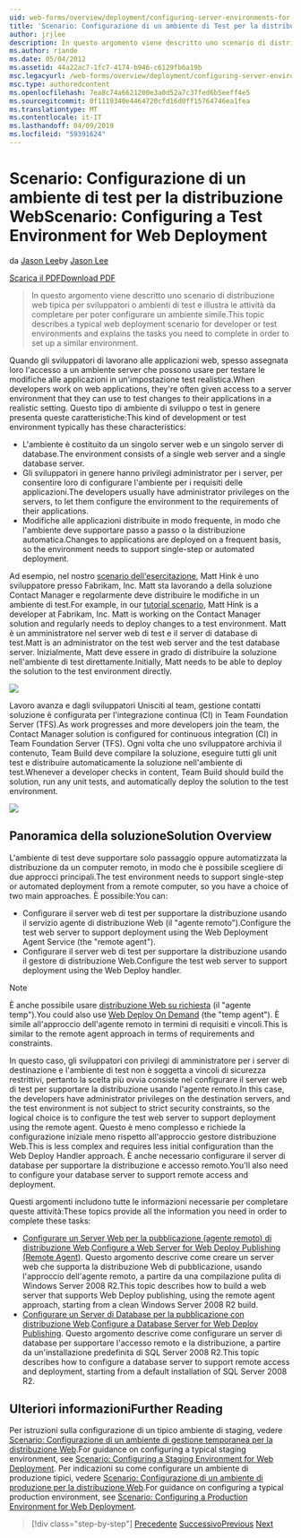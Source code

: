 ```yaml
---
uid: web-forms/overview/deployment/configuring-server-environments-for-web-deployment/scenario-configuring-a-test-environment-for-web-deployment
title: 'Scenario: Configurazione di un ambiente di Test per la distribuzione Web | Microsoft Docs'
author: jrjlee
description: In questo argomento viene descritto uno scenario di distribuzione web tipica per sviluppatori o ambienti di test e illustra le attività da completare per impostare un intervento di servizio...
ms.author: riande
ms.date: 05/04/2012
ms.assetid: 44a22ac7-1fc7-4174-b946-c6129fb6a19b
msc.legacyurl: /web-forms/overview/deployment/configuring-server-environments-for-web-deployment/scenario-configuring-a-test-environment-for-web-deployment
msc.type: authoredcontent
ms.openlocfilehash: 7ea8c74a6621200e3a0d52a7c37fed6b5eeff4e5
ms.sourcegitcommit: 0f1119340e4464720cfd16d0ff15764746ea1fea
ms.translationtype: MT
ms.contentlocale: it-IT
ms.lasthandoff: 04/09/2019
ms.locfileid: "59391624"
---
```

# <a name="scenario-configuring-a-test-environment-for-web-deployment"></a><span data-ttu-id="a8446-103">Scenario: Configurazione di un ambiente di test per la distribuzione Web</span><span class="sxs-lookup"><span data-stu-id="a8446-103">Scenario: Configuring a Test Environment for Web Deployment</span></span>

<span data-ttu-id="a8446-104">da [Jason Lee](https://github.com/jrjlee)</span><span class="sxs-lookup"><span data-stu-id="a8446-104">by [Jason Lee](https://github.com/jrjlee)</span></span>

[<span data-ttu-id="a8446-105">Scarica il PDF</span><span class="sxs-lookup"><span data-stu-id="a8446-105">Download PDF</span></span>](https://msdnshared.blob.core.windows.net/media/MSDNBlogsFS/prod.evol.blogs.msdn.com/CommunityServer.Blogs.Components.WeblogFiles/00/00/00/63/56/8130.DeployingWebAppsInEnterpriseScenarios.pdf)

> <span data-ttu-id="a8446-106">In questo argomento viene descritto uno scenario di distribuzione web tipica per sviluppatori o ambienti di test e illustra le attività da completare per poter configurare un ambiente simile.</span><span class="sxs-lookup"><span data-stu-id="a8446-106">This topic describes a typical web deployment scenario for developer or test environments and explains the tasks you need to complete in order to set up a similar environment.</span></span>


<span data-ttu-id="a8446-107">Quando gli sviluppatori di lavorano alle applicazioni web, spesso assegnata loro l'accesso a un ambiente server che possono usare per testare le modifiche alle applicazioni in un'impostazione test realistica.</span><span class="sxs-lookup"><span data-stu-id="a8446-107">When developers work on web applications, they're often given access to a server environment that they can use to test changes to their applications in a realistic setting.</span></span> <span data-ttu-id="a8446-108">Questo tipo di ambiente di sviluppo o test in genere presenta queste caratteristiche:</span><span class="sxs-lookup"><span data-stu-id="a8446-108">This kind of development or test environment typically has these characteristics:</span></span>

- <span data-ttu-id="a8446-109">L'ambiente è costituito da un singolo server web e un singolo server di database.</span><span class="sxs-lookup"><span data-stu-id="a8446-109">The environment consists of a single web server and a single database server.</span></span>
- <span data-ttu-id="a8446-110">Gli sviluppatori in genere hanno privilegi administrator per i server, per consentire loro di configurare l'ambiente per i requisiti delle applicazioni.</span><span class="sxs-lookup"><span data-stu-id="a8446-110">The developers usually have administrator privileges on the servers, to let them configure the environment to the requirements of their applications.</span></span>
- <span data-ttu-id="a8446-111">Modifiche alle applicazioni distribuite in modo frequente, in modo che l'ambiente deve supportare passo a passo o la distribuzione automatica.</span><span class="sxs-lookup"><span data-stu-id="a8446-111">Changes to applications are deployed on a frequent basis, so the environment needs to support single-step or automated deployment.</span></span>

<span data-ttu-id="a8446-112">Ad esempio, nel nostro [scenario dell'esercitazione](../deploying-web-applications-in-enterprise-scenarios/enterprise-web-deployment-scenario-overview.md), Matt Hink è uno sviluppatore presso Fabrikam, Inc. Matt sta lavorando a della soluzione Contact Manager e regolarmente deve distribuire le modifiche in un ambiente di test.</span><span class="sxs-lookup"><span data-stu-id="a8446-112">For example, in our [tutorial scenario](../deploying-web-applications-in-enterprise-scenarios/enterprise-web-deployment-scenario-overview.md), Matt Hink is a developer at Fabrikam, Inc. Matt is working on the Contact Manager solution and regularly needs to deploy changes to a test environment.</span></span> <span data-ttu-id="a8446-113">Matt è un amministratore nel server web di test e il server di database di test.</span><span class="sxs-lookup"><span data-stu-id="a8446-113">Matt is an administrator on the test web server and the test database server.</span></span> <span data-ttu-id="a8446-114">Inizialmente, Matt deve essere in grado di distribuire la soluzione nell'ambiente di test direttamente.</span><span class="sxs-lookup"><span data-stu-id="a8446-114">Initially, Matt needs to be able to deploy the solution to the test environment directly.</span></span>

![](scenario-configuring-a-test-environment-for-web-deployment/_static/image1.png)

<span data-ttu-id="a8446-115">Lavoro avanza e dagli sviluppatori Unisciti al team, gestione contatti soluzione è configurata per l'integrazione continua (CI) in Team Foundation Server (TFS).</span><span class="sxs-lookup"><span data-stu-id="a8446-115">As work progresses and more developers join the team, the Contact Manager solution is configured for continuous integration (CI) in Team Foundation Server (TFS).</span></span> <span data-ttu-id="a8446-116">Ogni volta che uno sviluppatore archivia il contenuto, Team Build deve compilare la soluzione, eseguire tutti gli unit test e distribuire automaticamente la soluzione nell'ambiente di test.</span><span class="sxs-lookup"><span data-stu-id="a8446-116">Whenever a developer checks in content, Team Build should build the solution, run any unit tests, and automatically deploy the solution to the test environment.</span></span>

![](scenario-configuring-a-test-environment-for-web-deployment/_static/image2.png)

## <a name="solution-overview"></a><span data-ttu-id="a8446-117">Panoramica della soluzione</span><span class="sxs-lookup"><span data-stu-id="a8446-117">Solution Overview</span></span>

<span data-ttu-id="a8446-118">L'ambiente di test deve supportare solo passaggio oppure automatizzata la distribuzione da un computer remoto, in modo che è possibile scegliere di due approcci principali.</span><span class="sxs-lookup"><span data-stu-id="a8446-118">The test environment needs to support single-step or automated deployment from a remote computer, so you have a choice of two main approaches.</span></span> <span data-ttu-id="a8446-119">È possibile:</span><span class="sxs-lookup"><span data-stu-id="a8446-119">You can:</span></span>

- <span data-ttu-id="a8446-120">Configurare il server web di test per supportare la distribuzione usando il servizio agente di distribuzione Web (il "agente remoto").</span><span class="sxs-lookup"><span data-stu-id="a8446-120">Configure the test web server to support deployment using the Web Deployment Agent Service (the "remote agent").</span></span>
- <span data-ttu-id="a8446-121">Configurare il server web di test per supportare la distribuzione usando il gestore di distribuzione Web.</span><span class="sxs-lookup"><span data-stu-id="a8446-121">Configure the test web server to support deployment using the Web Deploy handler.</span></span>

> [!NOTE]
> <span data-ttu-id="a8446-122">È anche possibile usare [distribuzione Web su richiesta](https://technet.microsoft.com/library/ee517345(WS.10).aspx) (il "agente temp").</span><span class="sxs-lookup"><span data-stu-id="a8446-122">You could also use [Web Deploy On Demand](https://technet.microsoft.com/library/ee517345(WS.10).aspx) (the "temp agent").</span></span> <span data-ttu-id="a8446-123">È simile all'approccio dell'agente remoto in termini di requisiti e vincoli.</span><span class="sxs-lookup"><span data-stu-id="a8446-123">This is similar to the remote agent approach in terms of requirements and constraints.</span></span>


<span data-ttu-id="a8446-124">In questo caso, gli sviluppatori con privilegi di amministratore per i server di destinazione e l'ambiente di test non è soggetta a vincoli di sicurezza restrittivi, pertanto la scelta più ovvia consiste nel configurare il server web di test per supportare la distribuzione usando l'agente remoto.</span><span class="sxs-lookup"><span data-stu-id="a8446-124">In this case, the developers have administrator privileges on the destination servers, and the test environment is not subject to strict security constraints, so the logical choice is to configure the test web server to support deployment using the remote agent.</span></span> <span data-ttu-id="a8446-125">Questo è meno complesso e richiede la configurazione iniziale meno rispetto all'approccio gestore distribuzione Web.</span><span class="sxs-lookup"><span data-stu-id="a8446-125">This is less complex and requires less initial configuration than the Web Deploy Handler approach.</span></span> <span data-ttu-id="a8446-126">È anche necessario configurare il server di database per supportare la distribuzione e accesso remoto.</span><span class="sxs-lookup"><span data-stu-id="a8446-126">You'll also need to configure your database server to support remote access and deployment.</span></span>

<span data-ttu-id="a8446-127">Questi argomenti includono tutte le informazioni necessarie per completare queste attività:</span><span class="sxs-lookup"><span data-stu-id="a8446-127">These topics provide all the information you need in order to complete these tasks:</span></span>

- <span data-ttu-id="a8446-128">[Configurare un Server Web per la pubblicazione (agente remoto) di distribuzione Web](configuring-a-web-server-for-web-deploy-publishing-remote-agent.md).</span><span class="sxs-lookup"><span data-stu-id="a8446-128">[Configure a Web Server for Web Deploy Publishing (Remote Agent)](configuring-a-web-server-for-web-deploy-publishing-remote-agent.md).</span></span> <span data-ttu-id="a8446-129">Questo argomento descrive come creare un server web che supporta la distribuzione Web di pubblicazione, usando l'approccio dell'agente remoto, a partire da una compilazione pulita di Windows Server 2008 R2.</span><span class="sxs-lookup"><span data-stu-id="a8446-129">This topic describes how to build a web server that supports Web Deploy publishing, using the remote agent approach, starting from a clean Windows Server 2008 R2 build.</span></span>
- <span data-ttu-id="a8446-130">[Configurare un Server di Database per la pubblicazione con distribuzione Web](configuring-a-database-server-for-web-deploy-publishing.md).</span><span class="sxs-lookup"><span data-stu-id="a8446-130">[Configure a Database Server for Web Deploy Publishing](configuring-a-database-server-for-web-deploy-publishing.md).</span></span> <span data-ttu-id="a8446-131">Questo argomento descrive come configurare un server di database per supportare l'accesso remoto e la distribuzione, a partire da un'installazione predefinita di SQL Server 2008 R2.</span><span class="sxs-lookup"><span data-stu-id="a8446-131">This topic describes how to configure a database server to support remote access and deployment, starting from a default installation of SQL Server 2008 R2.</span></span>

## <a name="further-reading"></a><span data-ttu-id="a8446-132">Ulteriori informazioni</span><span class="sxs-lookup"><span data-stu-id="a8446-132">Further Reading</span></span>

<span data-ttu-id="a8446-133">Per istruzioni sulla configurazione di un tipico ambiente di staging, vedere [Scenario: Configurazione di un ambiente di gestione temporanea per la distribuzione Web](scenario-configuring-a-staging-environment-for-web-deployment.md).</span><span class="sxs-lookup"><span data-stu-id="a8446-133">For guidance on configuring a typical staging environment, see [Scenario: Configuring a Staging Environment for Web Deployment](scenario-configuring-a-staging-environment-for-web-deployment.md).</span></span> <span data-ttu-id="a8446-134">Per indicazioni su come configurare un ambiente di produzione tipici, vedere [Scenario: Configurazione di un ambiente di produzione per la distribuzione Web](scenario-configuring-a-production-environment-for-web-deployment.md).</span><span class="sxs-lookup"><span data-stu-id="a8446-134">For guidance on configuring a typical production environment, see [Scenario: Configuring a Production Environment for Web Deployment](scenario-configuring-a-production-environment-for-web-deployment.md).</span></span>

> [!div class="step-by-step"]
> <span data-ttu-id="a8446-135">[Precedente](choosing-the-right-approach-to-web-deployment.md)
> [Successivo](scenario-configuring-a-staging-environment-for-web-deployment.md)</span><span class="sxs-lookup"><span data-stu-id="a8446-135">[Previous](choosing-the-right-approach-to-web-deployment.md)
[Next](scenario-configuring-a-staging-environment-for-web-deployment.md)</span></span>
